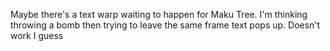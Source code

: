Maybe there's a text warp waiting to happen for Maku Tree. I'm thinking throwing a bomb then trying to leave the same frame text pops up.
Doesn't work I guess
